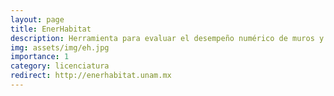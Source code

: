 ```yaml
---
layout: page
title: EnerHabitat
description: Herramienta para evaluar el desempeño numérico de muros y techos.
img: assets/img/eh.jpg
importance: 1
category: licenciatura
redirect: http://enerhabitat.unam.mx
---
```

